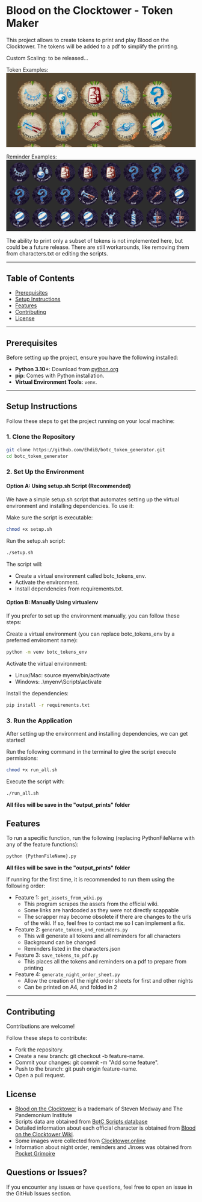 # Blood on the Clocktower - Token Maker

This project allows to create tokens to print and play Blood on the Clocktower. The tokens will be added to a pdf to simplify the printing. 

Custom Scaling: to be released...

Token Examples:
![tokens_examples](img/tokens_examples.png "Tokens Examples")

Reminder Examples:
![reminders_examples](img/reminders_examples.png "Reminders Examples")


The ability to print only a subset of tokens is not implemented here, but could be a future release. There are still workarounds, like removing them from characters.txt or editing the scripts. 

---
## Table of Contents
- [Prerequisites](#prerequisites)
- [Setup Instructions](#setup-instructions)
- [Features](#features)
- [Contributing](#contributing)
- [License](#license)

---
## Prerequisites

Before setting up the project, ensure you have the following installed:

- **Python 3.10+**: Download from [python.org](https://www.python.org/downloads/)
- **pip**: Comes with Python installation.
- **Virtual Environment Tools**: `venv`.

---

## Setup Instructions

Follow these steps to get the project running on your local machine:

### 1. Clone the Repository
```bash
git clone https://github.com/EhdiB/botc_token_generator.git
cd botc_token_generator
```

### 2. Set Up the Environment
#### Option A: Using setup.sh Script (Recommended)
We have a simple setup.sh script that automates setting up the virtual environment and installing dependencies. To use it:

Make sure the script is executable:

```bash
chmod +x setup.sh
```

Run the setup.sh script:
```bash
./setup.sh
```

The script will:
- Create a virtual environment called botc_tokens_env.
- Activate the environment.
- Install dependencies from requirements.txt.


#### Option B: Manually Using virtualenv
If you prefer to set up the environment manually, you can follow these steps:

Create a virtual environment (you can replace botc_tokens_env by a preferred enviroment name):
```bash
python -m venv botc_tokens_env
```

Activate the virtual environment:
- Linux/Mac: source myenv/bin/activate
- Windows: .\myenv\Scripts\activate

Install the dependencies:
```bash
pip install -r requirements.txt
```


### 3. Run the Application
After setting up the environment and installing dependencies, we can get started!

Run the following command in the terminal to give the script execute permissions:
```bash
chmod +x run_all.sh
```


Execute the script with:
```bash
./run_all.sh
```


**All files will be save in the "output_prints" folder**


## Features
To run a specific function, run the following (replacing PythonFileName with any of the feature functions): 
```bash
python {PythonFileName}.py
```

**All files will be save in the "output_prints" folder**

If running for the first time, it is recommended to run them using the following order:

- Feature 1: `get_assets_from_wiki.py`
    - This program scrapes the assets from the official wiki. 
    - Some links are hardcoded as they were not directly scappable 
    - The scrapper may become obsolete if there are changes to the urls of the wiki. If so, feel free to contact me so I can implement a fix. 
- Feature 2: `generate_tokens_and_reminders.py`
    - This will generate all tokens and all reminders for all characters
    - Background can be changed
    - Reminders listed in the characters.json
- Feature 3: `save_tokens_to_pdf.py`
    - This places all the tokens and reminders on a pdf to prepare from printing
- Feature 4: `generate_night_order_sheet.py`
    - Allow the creation of the night order sheets for first and other nights
    - Can be printed on A4, and folded in 2
---


## Contributing
Contributions are welcome! 

Follow these steps to contribute:
- Fork the repository.
- Create a new branch: git checkout -b feature-name.
- Commit your changes: git commit -m "Add some feature".
- Push to the branch: git push origin feature-name.
- Open a pull request.

## License
- [Blood on the Clocktower](https://bloodontheclocktower.com) is a trademark of Steven Medway and The Pandemonium Institute
- Scripts data are obtained from [BotC Scripts database](https://botc-scripts.azurewebsites.net)
- Detailed information about each official character is obtained from [Blood on the Clocktower Wiki](https://wiki.bloodontheclocktower.com).
- Some images were collected from [Clocktower.online](https://www.clocktower.online/)
- Information about night order, reminders and Jinxes was obtained from [Pocket Grimoire](https://www.pocketgrimoire.co.uk/)


## Questions or Issues?
If you encounter any issues or have questions, feel free to open an issue in the GitHub Issues section.